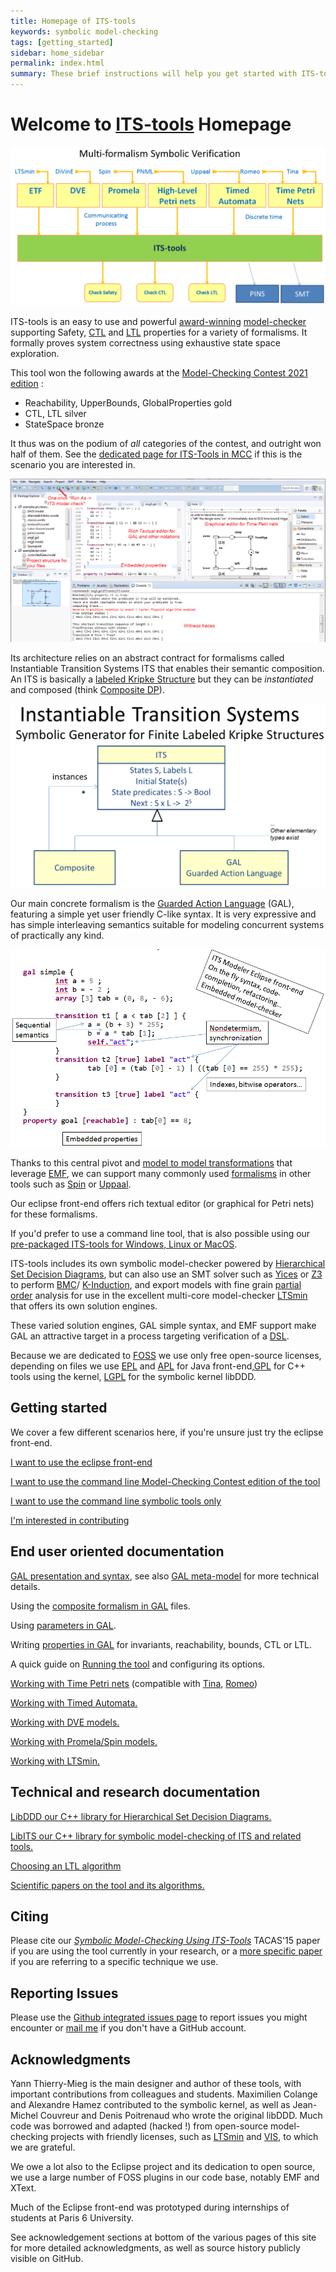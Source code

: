 ```yaml
---
title: Homepage of ITS-tools
keywords: symbolic model-checking
tags: [getting_started]
sidebar: home_sidebar
permalink: index.html
summary: These brief instructions will help you get started with ITS-tools. The other topics in this help provide additional information use sidebars to navigate.
---
```


# Welcome to [ITS-tools](itstools.md) Homepage

![ITS pivot](images/pivot.png)

ITS-tools is an easy to use and powerful [award-winning](http://mcc.lip6.fr/results.php) [model-checker](https://en.wikipedia.org/wiki/Model_checking) supporting Safety, 
[CTL](https://en.wikipedia.org/wiki/Computation_tree_logic) and [LTL](https://en.wikipedia.org/wiki/Linear_temporal_logic) 
properties for a variety of formalisms. It formally proves system correctness using exhaustive state space exploration.

This tool  won the following awards at the [Model-Checking Contest 2021 edition](https://mcc.lip6.fr/results.php) :

 * Reachability, UpperBounds, GlobalProperties gold 
 * CTL, LTL silver
 * StateSpace bronze 
 
It thus was on the podium of *all* categories of the contest, and outright won half of them. See the [dedicated page for ITS-Tools in MCC](https://github.com/yanntm/ITS-Tools-MCC) if this is the scenario you are interested in.

![Screenshot : eclipse](images/screenMain.png)

Its architecture relies on an abstract contract for formalisms called Instantiable Transition Systems ITS that enables their semantic composition. An ITS is basically a [labeled Kripke Structure](https://en.wikipedia.org/wiki/Kripke_structure) but they can be _instantiated_ and composed (think [Composite DP](https://en.wikipedia.org/wiki/Composite_pattern)).

![composite DP](images/dpcomp.png)

Our main concrete formalism is the [Guarded Action Language](gal.md) (GAL), featuring a simple yet user friendly C-like syntax.
It is very expressive and has simple interleaving semantics suitable for modeling concurrent systems of practically any kind.

![a simple gal example](images/simplegal.png)

Thanks to this central pivot and [model to model transformations](https://en.wikipedia.org/wiki/Model_transformation) that leverage [EMF](https://www.eclipse.org/modeling/emf/), we can support many commonly used [formalisms](formalisms.md) in other tools such as [Spin](http://spinroot.com) or [Uppaal](http://www.uppaal.org/). 

Our eclipse front-end offers rich textual editor (or graphical for Petri nets) for these formalisms.

If you'd prefer to use a command line tool, that is also possible using our
[pre-packaged ITS-tools for Windows, Linux or MacOS](https://yanntm.github.io/ITS-commandline/index.html).   

ITS-tools includes its own symbolic model-checker powered by [Hierarchical Set Decision Diagrams](libddd.md), 
but can also use an SMT solver such as [Yices](http://yices.csl.sri.com/) or [Z3](https://github.com/Z3Prover/z3) to perform 
[BMC](https://www.google.com/search?q=An+Analysis+of+SAT-based+Model+Checking+Techniques+in+an+industrial)/
[K-Induction](https://www.google.com/search?q=Checking+safety+properties+using+induction+and+a+SAT-solver), and export models with fine grain [partial order](https://en.wikipedia.org/wiki/Partial_order_reduction) analysis for use in the excellent multi-core  model-checker [LTSmin](http://fmt.cs.utwente.nl/tools/ltsmin/) that offers its own solution engines.

These varied solution engines, GAL simple syntax, and EMF support make GAL an attractive target in a process targeting verification of a [DSL](https://en.wikipedia.org/wiki/Domain-specific_language). 

Because we are dedicated to [FOSS](https://www.gnu.org/philosophy/open-source-misses-the-point.en.html) we use only free open-source  licenses, 
depending on files we use [EPL](https://www.eclipse.org/legal/epl-v10.html) and [APL](https://www.apache.org/licenses/LICENSE-2.0) for Java front-end,[GPL](https://www.gnu.org/licenses/gpl-3.0.en.html) for C++ tools using the kernel, [LGPL](https://www.gnu.org/licenses/lgpl-3.0.en.html) for the symbolic kernel libDDD.


## Getting started 

We cover a few different scenarios here, if you're unsure just try the eclipse front-end.

[I want to use the eclipse front-end](eclipsestart.md)

[I want to use the command line Model-Checking Contest edition of the tool](https://github.com/yanntm/ITS-Tools-MCC)

[I want to use the command line symbolic tools only](itscl.md)

[I'm interested in contributing](repository.md)

## End user oriented documentation

[GAL presentation and syntax](gal.md), see also [GAL meta-model](galmm.md) for more technical details.

Using the [composite formalism in GAL](cgal.md) files.

Using [parameters in GAL](pgal.md).

Writing [properties in GAL](properties.md) for invariants, reachability, bounds, CTL or LTL.

A quick guide on [Running the tool](running.md) and configuring its options.

[Working with Time Petri nets](tpn.md) (compatible with [Tina](http://projects.laas.fr/tina/), [Romeo](http://romeo.rts-software.org/))

[Working with Timed Automata.](ta.md)

[Working with DVE models.](dve.md)

[Working with Promela/Spin models.](promela.md)

[Working with LTSmin.](ltsmin.md)

## Technical and research documentation

[LibDDD our C++ library for Hierarchical Set Decision Diagrams.](libddd.md)

[LibITS our C++ library for symbolic model-checking of ITS and related tools.](libits.md)

[Choosing an LTL algorithm](ltl_bench.md)

[Scientific papers on the tool and its algorithms.](bib.md)

## Citing

Please cite our [_Symbolic Model-Checking Using ITS-Tools_](https://link.springer.com/chapter/10.1007/978-3-662-46681-0_20) TACAS'15 paper if you are using the tool currently in your research, or a [more specific paper](bib.md) if you are referring to a specific technique we use. 

## Reporting Issues

Please use the [Github integrated issues page](https://github.com/lip6/ITSTools/issues) to report issues you might encounter or [mail me](yann.thierry-mieg@lip6.fr) if you don't have a GitHub account.

## Acknowledgments

Yann Thierry-Mieg is the main designer and author of these tools, with important contributions from colleagues and students. 
Maximilien Colange and Alexandre Hamez contributed to the symbolic kernel, as well as Jean-Michel Couvreur and Denis Poitrenaud who wrote the original libDDD. 
Much code was borrowed and adapted (hacked !) from open-source model-checking projects with friendly licenses, such as
 [LTSmin](http://fmt.cs.utwente.nl/tools/ltsmin/) and [VIS](http://vlsi.colorado.edu/~vis/), to which we are grateful.

We owe a lot also to the Eclipse project and its dedication to open source, we use a large number of FOSS plugins in our code base, notably EMF and XText.  

Much of the Eclipse front-end was prototyped during internships of students at Paris 6 University.

See acknowledgement sections at bottom of the various pages of this site for more detailed acknowledgments, as well as source history publicly visible on GitHub. 

